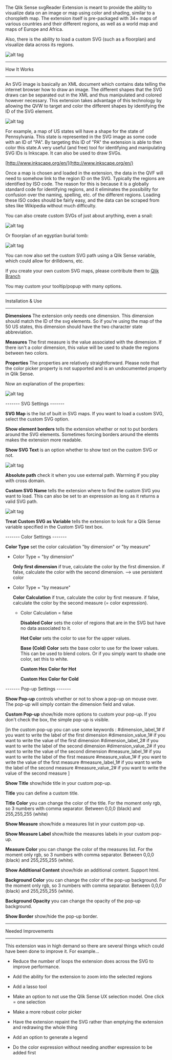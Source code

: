 The Qlik Sense svgReader Extension is meant to provide the ability to visualize data on an image or map using color and shading, similar to a choropleth map.  The extension itself is pre-packaged with 34+ maps of various countries and their different regions, as well as a world map and maps of Europe and Africa. 

Also, there is the ability to load a custom SVG (such as a floorplan) and visualize data across its regions. 


![alt tag](https://raw.githubusercontent.com/brianwmunz/svgReader-QlikSense/master/screenshots/screenCap.gif)



*********************************
How It Works
*********************************



An SVG image is basically an XML document which contains data telling the internet browser how to draw an image. The different shapes that the SVG draws can be separated out in the XML and thus manipulated and colored however necessary. This extension takes advantage of this technology by allowing the QVW to target and color the different shapes by identifying the ID of the SVG element. 



![alt tag](https://raw.githubusercontent.com/brianwmunz/svgReader-QlikSense/master/screenshots/selections.gif)



For example, a map of US states will have a shape for the state of Pennsylvania. This state is represented in the SVG image as some code with an ID of "PA". By targeting this ID of "PA" the extension is able to then color this state.A very useful (and free) tool for identifying and manipulating SVG IDs is Inkscape.  It can also be used to draw SVGs.



[http://www.inkscape.org/en/](http://www.inkscape.org/en/)



Once a map is chosen and loaded in the extension, the data in the QVF will need to somehow link to the region ID on the SVG. Typically the regions are identified by ISO code. The reason for this is because it is a globally standard code for identifying regions, and it eliminates the possibility for confusion over the naming, spelling, etc. of the different regions. Loading these ISO codes should be fairly easy, and the data can be scraped from sites like Wikipedia without much difficulty.



You can also create custom SVGs of just about anything, even a snail:



![alt tag](https://raw.githubusercontent.com/brianwmunz/svgReader-QlikSense/master/screenshots/snail.png)


Or floorplan of an egyptian burial tomb:



![alt tag](https://raw.githubusercontent.com/brianwmunz/svgReader-QlikSense/master/screenshots/mastaba.png)


You can now also set the custom SVG path using a Qlik Sense variable, which could allow for drilldowns, etc.



If you create your own custom SVG maps, please contribute them to [Qlik Branch](http://branch.qlik.com)


You may custom your tooltip/popup with many options.



*********************************
Installation & Use
*********************************


**Dimensions**
The extension only needs one dimension.  This dimension should match the ID of the svg elements.  So if you're using the map of the 50 US states, this dimension should have the two character state abbreviation.



**Measures**
The first measure is the value associated with the dimension.  If there isn't a color dimension, this value will be used to shade the regions between two colors.



**Properties**
The properties are relatively straightforward.  Please note that the color picker property is not supported and is an undocumented property in Qlik Sense. 


Now an explanation of the properties:

![alt tag](https://raw.githubusercontent.com/brianwmunz/svgReader-QlikSense/master/screenshots/propsnormal.png)

------- SVG Settings -------

**SVG Map** is the list of built in SVG maps.  If you want to load a custom SVG, select the custom SVG option.

**Show element borders** tells the extension whether or not to put borders around the SVG elements.  Sometimes forcing borders around the elemts makes the extension more readable.

**Show SVG Text** is an option whether to show text on the custom SVG or not. 

![alt tag](https://raw.githubusercontent.com/brianwmunz/svgReader-QlikSense/master/screenshots/customPath.PNG)

**Absolute path** check it when you use external path. Warrning if you play with cross domain.

**Custom SVG Name** tells the extension where to find the custom SVG you want to load.  This can also be set to an expression as long as it returns a valid SVG path.

![alt tag](https://raw.githubusercontent.com/brianwmunz/svgReader-QlikSense/master/screenshots/propsCustom.png)

**Treat Custom SVG as Variable** tells the extension to look for a Qlik Sense variable specified in the Custom SVG text box. 

------- Color Settings -------

**Color Type** set the color calculation "by dimension" or "by measure"

- Color Type = "by dimension"

	**Only first dimension** if true, calculate the color by the first dimension. if false, calculate the color with the second dimension. --> use persistent color

- Color Type = "by measure"

	**Color Calculation** if true, calculate the color by first measure. if false, calculate the color by the second measure (= color expression).
	
	- Color Calculation = false

		**Disabled Color** sets the color of regions that are in the SVG but have no data associated to it.

		**Hot Color** sets the color to use for the upper values.

		**Base (Cold) Color** sets the base color to use for the lower values.  This can be used to blend colors.  Or if you simply want to shade one color, set this to white.

		**Custom Hex Color for Hot**
		
		**Custom Hex Color for Cold**

------- Pop-up Settings -------

**Show Pop-up** controls whether or not to show a pop-up on mouse over.  The pop-up will simply contain the dimension field and value.

**Custom Pop-up** show/hide more options to custom your pop-up. If you don't check the box, the simple pop-up is visible.

[in the custom pop-up you can use some keywords :
	#dimension_label_1# 	if you want to write the label of the first dimension
	#dimension_value_1# 	if you want to write the value of the first dimension
	#dimension_label_2# 	if you want to write the label of the second dimension
	#dimension_value_2# 	if you want to write the value of the second dimension
	#measure_label_1# 	if you want to write the label of the first measure
	#measure_value_1#	if you want to write the value of the first measure
	#measure_label_1# 	if you want to write the label of the second measure
	#measure_value_2# 	if you want to write the value of the second measure
]

**Show Title** show/hide title in your custom pop-up.

**Title** you can define a custom title. 

**Title Color** you can change the color of the title. For the moment only rgb, so 3 numbers with comma separator. Between 0,0,0 (black) and 255,255,255 (white)

**Show Measure** show/hide a measures list in your custom pop-up.

**Show Measure Label** show/hide the measures labels in your custom pop-up.

**Measure Color** you can change the color of the measures list. For the moment only rgb, so 3 numbers with comma separator. Between 0,0,0 (black) and 255,255,255 (white).

**Show Additional Content** show/hide an additional content. Support html.

**Background Color** you can change the color of the pop-up background. For the moment only rgb, so 3 numbers with comma separator. Between 0,0,0 (black) and 255,255,255 (white).

**Background Opacity** you can change the opacity of the pop-up background.

**Show Border** show/hide the pop-up border.


*********************************
Needed Improvements
*********************************


This extension was in high demand so there are several things which could have been done to improve it.  For example...


- Reduce the number of loops the extension does across the SVG to improve performance.


- Add the ability for the extension to zoom into the selected regions


- Add a lasso tool


- Make an option to not use the Qlik Sense UX selection model.  One click = one selection


-  Make a more robust color picker


- Have the extension repaint the SVG rather than emptying the extension and redrawing the whole thing

- Add an option to generate a legend

- Do the color expression without needing another expression to be added first

